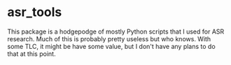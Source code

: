 asr_tools
============
This package is a hodgepodge of mostly Python scripts that I used for ASR research.  Much of this is probably pretty useless but who knows.  With some TLC, it might be have some value, but I don't have any plans to do that at this point.
